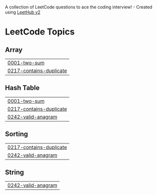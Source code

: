 A collection of LeetCode questions to ace the coding interview! - Created using [LeetHub v2](https://github.com/arunbhardwaj/LeetHub-2.0)
<!---LeetCode Topics Start-->
# LeetCode Topics
## Array
|  |
| ------- |
| [0001-two-sum](https://github.com/avnisinngh/Leetcode-Python/tree/master/0001-two-sum) |
| [0217-contains-duplicate](https://github.com/avnisinngh/Leetcode-Python/tree/master/0217-contains-duplicate) |
## Hash Table
|  |
| ------- |
| [0001-two-sum](https://github.com/avnisinngh/Leetcode-Python/tree/master/0001-two-sum) |
| [0217-contains-duplicate](https://github.com/avnisinngh/Leetcode-Python/tree/master/0217-contains-duplicate) |
| [0242-valid-anagram](https://github.com/avnisinngh/Leetcode-Python/tree/master/0242-valid-anagram) |
## Sorting
|  |
| ------- |
| [0217-contains-duplicate](https://github.com/avnisinngh/Leetcode-Python/tree/master/0217-contains-duplicate) |
| [0242-valid-anagram](https://github.com/avnisinngh/Leetcode-Python/tree/master/0242-valid-anagram) |
## String
|  |
| ------- |
| [0242-valid-anagram](https://github.com/avnisinngh/Leetcode-Python/tree/master/0242-valid-anagram) |
<!---LeetCode Topics End-->